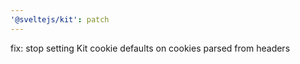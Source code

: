 ```yaml
---
'@sveltejs/kit': patch
---
```


fix: stop setting Kit cookie defaults on cookies parsed from headers
